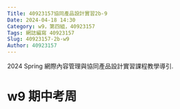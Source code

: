 ```yaml
---
Title: 40923157協同產品設計實習2b-9
Date: 2024-04-18 14:30 
Category: w9，第四組，40923157
Tags: 網誌編寫 40923157
Slug: 40923157-2b-w9
Author: 40923157
---
```


2024 Spring 網際內容管理與協同產品設計實習課程教學導引.

<!-- PELICAN_END_SUMMARY -->
# w9 期中考周
